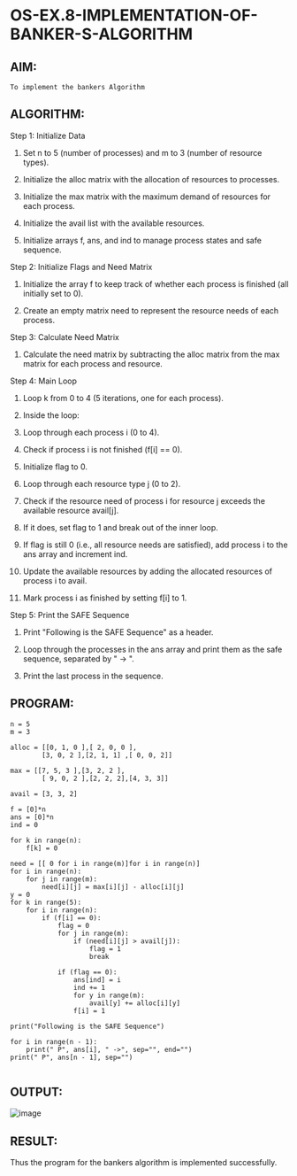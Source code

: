 # OS-EX.8-IMPLEMENTATION-OF-BANKER-S-ALGORITHM

## AIM:
    To implement the bankers Algorithm

## ALGORITHM:

Step 1: Initialize Data

1. Set n to 5 (number of processes) and m to 3 (number of resource types).


2. Initialize the alloc matrix with the allocation of resources to processes.


3. Initialize the max matrix with the maximum demand of resources for each process.


4. Initialize the avail list with the available resources.


5. Initialize arrays f, ans, and ind to manage process states and safe sequence.

Step 2: Initialize Flags and Need Matrix


1. Initialize the array f to keep track of whether each process is finished (all initially set to 0).

  
2. Create an empty matrix need to represent the resource needs of each process.

Step 3: Calculate Need Matrix

1. Calculate the need matrix by subtracting the alloc matrix from the max matrix for each process and resource.

Step 4: Main Loop
1. Loop k from 0 to 4 (5 iterations, one for each process).

2. Inside the loop:


3. Loop through each process i (0 to 4).


4. Check if process i is not finished (f[i] == 0).


5. Initialize flag to 0.


6. Loop through each resource type j (0 to 2).


7. Check if the resource need of process i for resource j exceeds the available resource avail[j].


8. If it does, set flag to 1 and break out of the inner loop.


9. If flag is still 0 (i.e., all resource needs are satisfied), add process i to the ans array and increment ind.


10. Update the available resources by adding the allocated resources of process i to avail.


11. Mark process i as finished by setting f[i] to 1.

Step 5: Print the SAFE Sequence

1. Print "Following is the SAFE Sequence" as a header.


2. Loop through the processes in the ans array and print them as the safe sequence, separated by " -> ".


3. Print the last process in the sequence.


## PROGRAM:
```
n = 5
m = 3

alloc = [[0, 1, 0 ],[ 2, 0, 0 ],
        [3, 0, 2 ],[2, 1, 1] ,[ 0, 0, 2]]

max = [[7, 5, 3 ],[3, 2, 2 ],
        [ 9, 0, 2 ],[2, 2, 2],[4, 3, 3]]

avail = [3, 3, 2]

f = [0]*n
ans = [0]*n
ind = 0

for k in range(n):
    f[k] = 0

need = [[ 0 for i in range(m)]for i in range(n)]
for i in range(n):
    for j in range(m):
        need[i][j] = max[i][j] - alloc[i][j]
y = 0
for k in range(5):
    for i in range(n):
        if (f[i] == 0):
            flag = 0
            for j in range(m):
                if (need[i][j] > avail[j]):
                    flag = 1
                    break

            if (flag == 0):
                ans[ind] = i
                ind += 1
                for y in range(m):
                    avail[y] += alloc[i][y]
                f[i] = 1

print("Following is the SAFE Sequence")

for i in range(n - 1):
    print(" P", ans[i], " ->", sep="", end="")
print(" P", ans[n - 1], sep="")


```
## OUTPUT:
![image](https://github.com/silambarasan2004/OS-EX.8-IMPLEMENTATION-OF-BANKER-S-ALGORITHM/assets/119559917/0c19c1f5-d5a5-45b4-b8cc-a0bca068e09b)

## RESULT:

Thus the program for the bankers algorithm is implemented successfully.
